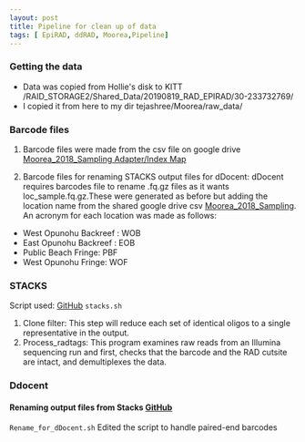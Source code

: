```yaml
---
layout: post
title: Pipeline for clean up of data
tags: [ EpiRAD, ddRAD, Moorea,Pipeline] 
---
```


### Getting the data
 - Data was copied from Hollie's disk to KITT  /RAID_STORAGE2/Shared_Data/20190819_RAD_EPIRAD/30-233732769/
 - I copied it from here to my dir tejashree/Moorea/raw_data/
 
### Barcode files
1. Barcode files were made from the csv file on google drive [Moorea_2018_Sampling Adapter/Index Map](https://docs.google.com/spreadsheets/d/16-kpj1MxpjoXOS4QKDRDBEfBdi5EjDHvGYgChyr6y6A/edit#gid=214392799)

2. Barcode files for renaming STACKS output files for dDocent: dDocent requires barcodes file to rename .fq.gz files as it wants loc_sample.fq.gz.These were generated as before but adding the location name from the shared google drive csv [Moorea_2018_Sampling](https://docs.google.com/spreadsheets/d/16-kpj1MxpjoXOS4QKDRDBEfBdi5EjDHvGYgChyr6y6A/edit#gid=0). An acronym for each location was made as follows: 

- West Opunohu Backreef : WOB
- East Opunohu Backreef : EOB
- Public Beach Fringe: PBF
- West Opunohu Fringe: WOF

### STACKS
Script used: [GitHub](https://github.com/tejashree1modak/EPIRAD_Moorea/blob/master/stacks.sh) 
`stacks.sh`
1. Clone filter: This step will reduce each set of identical oligos to a single representative in the output. 
2. Process_radtags: This program examines raw reads from an Illumina sequencing run and first, checks that the barcode and the RAD cutsite are intact, and demultiplexes the data. 

### Ddocent 
#### Renaming output files from Stacks [GitHub](https://github.com/tejashree1modak/EPIRAD_Moorea/blob/master/Rename_for_dDocent.sh)
`Rename_for_dDocent.sh`
Edited the script to handle paired-end barcodes

